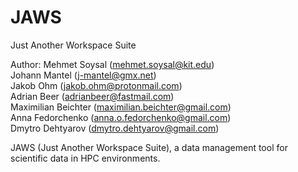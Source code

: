# JAWS    
Just Another Workspace Suite  
  
  
Author: Mehmet Soysal (mehmet.soysal@kit.edu)  
Johann Mantel (j-mantel@gmx.net)  
Jakob Ohm (jakob.ohm@protonmail.com)  
Adrian Beer (adrianbeer@fastmail.com)  
Maximilian Beichter (maximilian.beichter@gmail.com)  
Anna Fedorchenko (anna.o.fedorchenko@gmail.com)  
Dmytro Dehtyarov (dmytro.dehtyarov@gmail.com)  
  
JAWS (Just Another Workspace Suite), a data management tool for scientific data in HPC environments.
